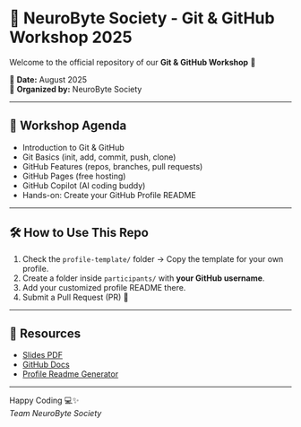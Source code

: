 # 🚀 NeuroByte Society - Git & GitHub Workshop 2025

Welcome to the official repository of our **Git & GitHub Workshop** 🎉  

📅 **Date:**  August 2025  
🏫 **Organized by:** NeuroByte Society  

---

## 📘 Workshop Agenda
- Introduction to Git & GitHub
- Git Basics (init, add, commit, push, clone)
- GitHub Features (repos, branches, pull requests)
- GitHub Pages (free hosting)
- GitHub Copilot (AI coding buddy)
- Hands-on: Create your GitHub Profile README

---

## 🛠️ How to Use This Repo
1. Check the `profile-template/` folder → Copy the template for your own profile.
2. Create a folder inside `participants/` with **your GitHub username**.
3. Add your customized profile README there.
4. Submit a Pull Request (PR) 🚀

---

## 📂 Resources
- [Slides PDF](WORKSHOP_SLIDES.pdf)
- [GitHub Docs](https://docs.github.com)
- [Profile Readme Generator](https://rahuldkjain.github.io/gh-profile-readme-generator/)

---

Happy Coding 💻✨  
*Team NeuroByte Society*

